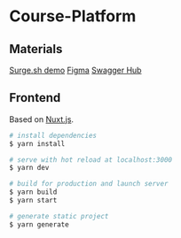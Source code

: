 # Course-Platform

## Materials
[Surge.sh demo](https://ytyt.surge.sh/)
[Figma](https://www.figma.com/file/ufNp4pKYlap6G7AEH2rRl6/YtYt)
[Swagger Hub](https://ytyt.ru/swagger/)

## Frontend
Based on [Nuxt.js](https://nuxtjs.org).

```bash
# install dependencies
$ yarn install

# serve with hot reload at localhost:3000
$ yarn dev

# build for production and launch server
$ yarn build
$ yarn start

# generate static project
$ yarn generate
```
